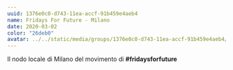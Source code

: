 ```yaml
---
uuid: 1376e0c0-d743-11ea-accf-91b459e4aeb4
name: Fridays For Future - Milano
date: 2020-03-02
color: "26deb0"
avatar: ../../static/media/groups/1376e0c0-d743-11ea-accf-91b459e4aeb4/download.png
---
```


Il nodo locale di Milano del movimento di **#fridaysforfuture**

